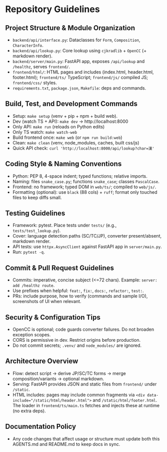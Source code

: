 # Repository Guidelines

## Project Structure & Module Organization
- `backend/api/interface.py`: Dataclasses for `Form`, `Composition`, `CharacterInfo`.
- `backend/api/lookup.py`: Core lookup using `cjkradlib` + `OpenCC` (+ markdown render).
- `backend/server/main.py`: FastAPI app, exposes `/api/lookup` and `/healthz`, serves `frontend/`.
- `frontend/html/`: HTML pages and includes (index.html, header.html, footer.html); `frontend/ts/` TypeScript; `frontend/js/` compiled JS; `frontend/css/` styles.
- `requirements.txt`, `package.json`, `Makefile`: deps and commands.

## Build, Test, and Development Commands
- Setup: `make setup` (venv + pip + npm + build web).
- Dev (watch TS + API): `make dev` → http://localhost:8000
- Only API: `make run` (reloads on Python edits)
- Only TS watch: `make watch-web`
- Build frontend once: `make web` (or `npm run build:web`)
- Clean: `make clean` (venv, node_modules, caches, built css/js)
- Quick API check: `curl 'http://localhost:8000/api/lookup?char=漢'`

## Coding Style & Naming Conventions
- Python: PEP 8, 4-space indent; typed functions; relative imports.
- Naming: files `snake_case.py`; functions `snake_case`; classes `PascalCase`.
- Frontend: no framework; typed DOM in `web/ts/`; compiled to `web/js/`.
- Formatting (optional): use `black` (88 cols) + `ruff`; format only touched files to keep diffs small.

## Testing Guidelines
- Framework: pytest. Place tests under `tests/` (e.g., `tests/test_lookup.py`).
- Cover: language detection paths (SC/TC/JP), converter present/absent, markdown render.
- API tests: use `httpx.AsyncClient` against FastAPI app in `server/main.py`.
- Run: `pytest -q`.

## Commit & Pull Request Guidelines
- Commits: imperative, concise subject (<=72 chars). Example: `server: add /healthz route`.
- Use prefixes when helpful: `feat:`, `fix:`, `docs:`, `refactor:`, `test:`.
- PRs: include purpose, how to verify (commands and sample I/O), screenshots of UI when relevant.

## Security & Configuration Tips
- OpenCC is optional; code guards converter failures. Do not broaden exception scopes.
- CORS is permissive in dev. Restrict origins before production.
- Do not commit secrets; `.venv/` and `node_modules/` are ignored.

## Architecture Overview
- Flow: detect script → derive JP/SC/TC forms → merge composition/variants → optional markdown.
- Serving: FastAPI provides JSON and static files from `frontend/` under `/static`.
- HTML includes: pages may include common fragments via `<div data-include="/static/html/header.html">` and `/static/html/footer.html`. The loader in `frontend/ts/main.ts` fetches and injects these at runtime (no extra deps).

## Documentation Policy
- Any code changes that affect usage or structure must update both this AGENTS.md and README.md to keep docs in sync.
